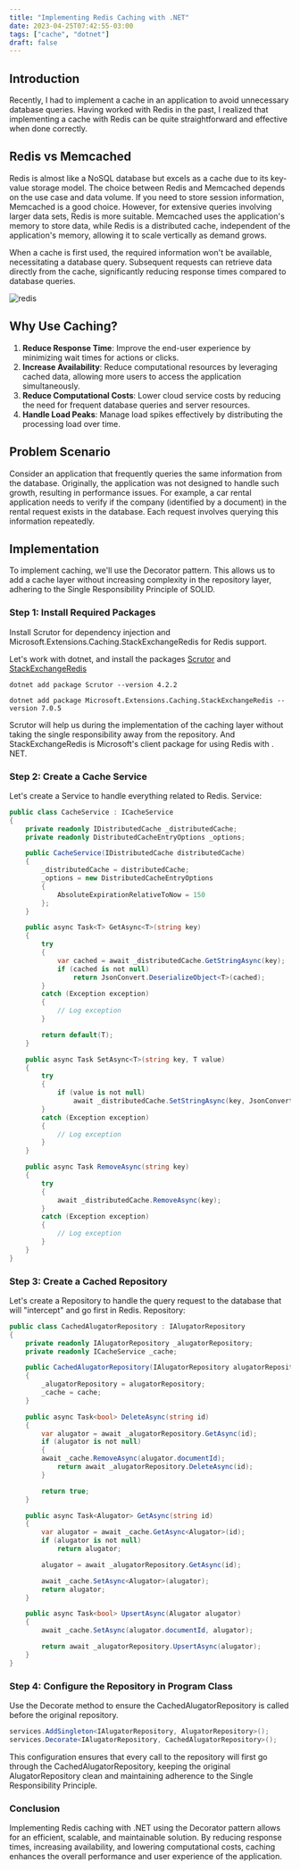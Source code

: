 ```yaml
---
title: "Implementing Redis Caching with .NET"
date: 2023-04-25T07:42:55-03:00
tags: ["cache", "dotnet"]
draft: false
---
```


## Introduction
Recently, I had to implement a cache in an application to avoid unnecessary database queries. Having worked with Redis in the past, I realized that implementing a cache with Redis can be quite straightforward and effective when done correctly.

## Redis vs Memcached
Redis is almost like a NoSQL database but excels as a cache due to its key-value storage model. The choice between Redis and Memcached depends on the use case and data volume. If you need to store session information, Memcached is a good choice. However, for extensive queries involving larger data sets, Redis is more suitable. Memcached uses the application's memory to store data, while Redis is a distributed cache, independent of the application's memory, allowing it to scale vertically as demand grows.

When a cache is first used, the required information won't be available, necessitating a database query. Subsequent requests can retrieve data directly from the cache, significantly reducing response times compared to database queries.

![redis](/img/redis.png)

## Why Use Caching?
1. **Reduce Response Time**: Improve the end-user experience by minimizing wait times for actions or clicks.
2. **Increase Availability**: Reduce computational resources by leveraging cached data, allowing more users to access the application simultaneously.
3. **Reduce Computational Costs**: Lower cloud service costs by reducing the need for frequent database queries and server resources.
4. **Handle Load Peaks**: Manage load spikes effectively by distributing the processing load over time.

## Problem Scenario
Consider an application that frequently queries the same information from the database. Originally, the application was not designed to handle such growth, resulting in performance issues. For example, a car rental application needs to verify if the company (identified by a document) in the rental request exists in the database. Each request involves querying this information repeatedly.

## Implementation
To implement caching, we'll use the Decorator pattern. This allows us to add a cache layer without increasing complexity in the repository layer, adhering to the Single Responsibility Principle of SOLID.

### Step 1: Install Required Packages
Install Scrutor for dependency injection and Microsoft.Extensions.Caching.StackExchangeRedis for Redis support.

Let's work with dotnet, and install the packages [Scrutor](https://www.nuget.org/packages/scrutor/) and [StackExchangeRedis](https://www.nuget.org/packages/Microsoft.Extensions.Caching.StackExchangeRedis/7.0.5)

```shell
dotnet add package Scrutor --version 4.2.2
```

```shell
dotnet add package Microsoft.Extensions.Caching.StackExchangeRedis --version 7.0.5
```

Scrutor will help us during the implementation of the caching layer without taking the single responsibility away from the repository. And StackExchangeRedis is Microsoft's client package for using Redis with . NET.

### Step 2: Create a Cache Service
Let's create a Service to handle everything related to Redis.
Service:
```csharp
public class CacheService : ICacheService
{
    private readonly IDistributedCache _distributedCache;
    private readonly DistributedCacheEntryOptions _options;

    public CacheService(IDistributedCache distributedCache)
    {
        _distributedCache = distributedCache;
        _options = new DistributedCacheEntryOptions
        {
            AbsoluteExpirationRelativeToNow = 150
        };
    }

    public async Task<T> GetAsync<T>(string key)
    {
        try
        {
            var cached = await _distributedCache.GetStringAsync(key);
            if (cached is not null)
                return JsonConvert.DeserializeObject<T>(cached);
        }
        catch (Exception exception)
        { 
            // Log exception 
        }

        return default(T);
    }

    public async Task SetAsync<T>(string key, T value)
    {
        try
        {
            if (value is not null)
                await _distributedCache.SetStringAsync(key, JsonConvert.SerializeObject(value), _options);
        }
        catch (Exception exception)
        { 
            // Log exception
        }
    }

    public async Task RemoveAsync(string key)
    {
        try
        {
            await _distributedCache.RemoveAsync(key);
        }
        catch (Exception exception)
        {
            // Log exception
    	}
    }
}

```
### Step 3: Create a Cached Repository
Let's create a Repository to handle the query request to the database that will "intercept" and go first in Redis.
Repository:
```csharp
public class CachedAlugatorRepository : IAlugatorRepository
{
    private readonly IAlugatorRepository _alugatorRepository;
    private readonly ICacheService _cache;

    public CachedAlugatorRepository(IAlugatorRepository alugatorRepository, ICacheService cache)
    {
        _alugatorRepository = alugatorRepository;
        _cache = cache;
    }

    public async Task<bool> DeleteAsync(string id)
    {
        var alugator = await _alugatorRepository.GetAsync(id);
        if (alugator is not null)
        {
 	    await _cache.RemoveAsync(alugator.documentId);
            return await _alugatorRepository.DeleteAsync(id);
        }

        return true;
    }

    public async Task<Alugator> GetAsync(string id)
    {
        var alugator = await _cache.GetAsync<Alugator>(id);
        if (alugator is not null)
            return alugator;

        alugator = await _alugatorRepository.GetAsync(id);

        await _cache.SetAsync<Alugator>(alugator);
        return alugator;
    }

    public async Task<bool> UpsertAsync(Alugator alugator)
    {
        await _cache.SetAsync(alugator.documentId, alugator);

        return await _alugatorRepository.UpsertAsync(alugator);
    }
}

```
### Step 4: Configure the Repository in Program Class
Use the Decorate method to ensure the CachedAlugatorRepository is called before the original repository.
```csharp
services.AddSingleton<IAlugatorRepository, AlugatorRepository>();
services.Decorate<IAlugatorRepository, CachedAlugatorRepository>();
```
This configuration ensures that every call to the repository will first go through the CachedAlugatorRepository, keeping the original AlugatorRepository clean and maintaining adherence to the Single Responsibility Principle.

### Conclusion
Implementing Redis caching with .NET using the Decorator pattern allows for an efficient, scalable, and maintainable solution. By reducing response times, increasing availability, and lowering computational costs, caching enhances the overall performance and user experience of the application.